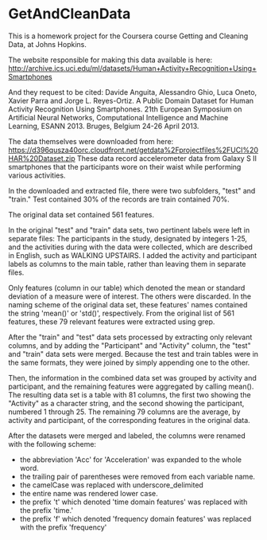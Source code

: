 # GetAndCleanData
This is a homework project for the Coursera course Getting and Cleaning Data, at Johns Hopkins. 

The website responsible for making this data available is here: http://archive.ics.uci.edu/ml/datasets/Human+Activity+Recognition+Using+Smartphones

And they request to be cited: Davide Anguita, Alessandro Ghio, Luca Oneto, Xavier Parra and Jorge L. Reyes-Ortiz. A Public Domain Dataset for Human Activity Recognition Using Smartphones. 21th European Symposium on Artificial Neural Networks, Computational Intelligence and Machine Learning, ESANN 2013. Bruges, Belgium 24-26 April 2013.

The data themselves were downloaded from here: https://d396qusza40orc.cloudfront.net/getdata%2Fprojectfiles%2FUCI%20HAR%20Dataset.zip These data record accelerometer data from Galaxy S II smartphones that the participants wore on their waist while performing various activities. 

In the downloaded and extracted file, there were two subfolders, "test" and "train." Test contained 30% of the records are train contained 70%. 

The original data set contained 561 features. 
 
In the original "test" and "train" data sets, two pertinent labels were left in separate files: The participants in the study, designated by integers 1-25, and the activities during with the data were collected, which are described in English, such as WALKING UPSTAIRS. I added the activity and participant labels as columns to the main table, rather than leaving them in separate files.

Only features (column in our table) which denoted the mean or standard deviation of a measure were of interest. The others were discarded. In the naming scheme of the original data set, these features' names contained the string 'mean()' or 'std()', respectively. From the original list of 561 features, these 79 relevant features were extracted using grep.    

After the "train" and "test" data sets processed by extracting only relevant columns, and by adding the "Participant" and "Activity" column, the "test" and "train" data sets were merged. Because the test and train tables were in the same formats, they were joined by simply appending one to the other. 

Then, the information in the combined data set was grouped by activity and participant, and the remaining features were aggregated by calling mean(). The resulting data set is a table with 81 columns, the first two showing the "Activity" as a character string, and the second showing the participant, numbered 1 through 25. The remaining 79 columns are the average, by activity and participant, of the corresponding features in the original data. 

After the datasets were merged and labeled, the columns were renamed with the following scheme:
- the abbreviation 'Acc' for 'Acceleration' was expanded to the whole word. 
- the trailing pair of parentheses were removed from each variable name. 
- the camelCase was replaced with underscore_delimited
- the entire name was rendered lower case. 
- the prefix 't' which denoted 'time domain features' was replaced with the prefix 'time.'
- the prefix 'f' which denoted 'frequency domain features' was replaced with the prefix 'frequency'
